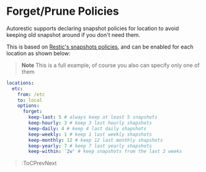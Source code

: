 # Forget/Prune Policies

Autorestic supports declaring snapshot policies for location to avoid keeping old snapshot around if you don't need them.

This is based on [Restic's snapshots policies](https://restic.readthedocs.io/en/latest/060_forget.html#removing-snapshots-according-to-a-policy), and can be enabled for each location as shown below:

> **Note** This is a full example, of course you also can specify only one of them

```yaml | .autorestic.yml
locations:
  etc:
    from: /etc
    to: local
    options:
      forget:
        keep-last: 5 # always keep at least 5 snapshots
        keep-hourly: 3 # keep 3 last hourly shapshots
        keep-daily: 4 # keep 4 last daily shapshots
        keep-weekly: 1 # keep 1 last weekly shapshots
        keep-monthly: 12 # keep 12 last monthly shapshots
        keep-yearly: 7 # keep 7 last yearly shapshots
        keep-within: '2w' # keep snapshots from the last 2 weeks
```

> :ToCPrevNext
